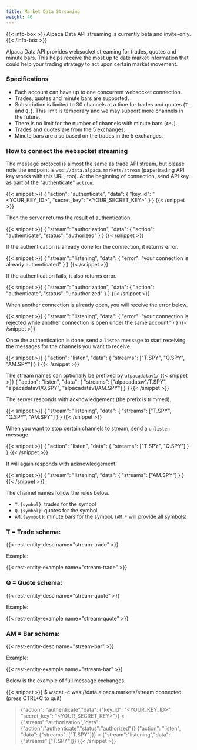 ```yaml
---
title: Market Data Streaming
weight: 40
---
```


{{< info-box >}}
Alpaca Data API streaming is currently beta and invite-only.
{{< /info-box >}}

Alpaca Data API provides websocket streaming for trades,
quotes and minute bars. This helps receive the most up to date
market information that could help your trading strategy to act
upon certain market movement.

### Specifications

- Each account can have up to one concurrent websocket connection.
- Trades, quotes and minute bars are supported.
- Subscription is limited to 30 channels at a time for trades and quotes (`T.` and `Q.`). This limit is temporary and we may support more channels in the future.
- There is no limit for the number of channels with minute bars (`AM.`).
- Trades and quotes are from the 5 exchanges.
- Minute bars are also based on the trades in the 5 exchanges.

### How to connect the websocket streaming

The message protocol is almost the same as trade API stream, but
please note the endpoint is `wss://data.alpaca.markets/stream` (papertrading API key works with this URL, too). At the
beginning of connection, send API key as part of the "authenticate" `action`.

{{< snippet >}}
{
    "action": "authenticate",
    "data": {
        "key_id": "<YOUR_KEY_ID>",
        "secret_key": "<YOUR_SECRET_KEY>"
    }
}
{{< /snippet >}}

Then the server returns the result of authentication.

{{< snippet >}}
{
    "stream": "authorization",
    "data": {
        "action": "authenticate",
        "status": "authorized"
    }
}
{{< /snippet >}}

If the authentication is already done for the connection, it returns error.

{{< snippet >}}
{
  "stream": "listening",
  "data": {
    "error": "your connection is already authenticated"
  }
}
{{< /snippet >}}

If the authentication fails, it also returns error.

{{< snippet >}}
{
  "stream": "authorization",
  "data": {
    "action": "authenticate",
    "status": "unauthorized"
  }
}
{{< /snippet >}}

When another connection is already open, you will receive the error below.

{{< snippet >}}
{
  "stream": "listening",
  "data": {
    "error": "your connection is rejected while another connection is open under the same account"
  }
}
{{< /snippet >}}

Once the authentication is done, send a `listen` messsge to start
receiving the messages for the channels you want to receive.

{{< snippet >}}
{
    "action": "listen",
    "data": {
        "streams": ["T.SPY", "Q.SPY", "AM.SPY"]
    }
}
{{< /snippet >}}

The stream names can optionally be prefixed by `alpacadatav1/`
{{< snippet >}}
{
    "action": "listen",
    "data": {
        "streams": ["alpacadatav1/T.SPY", "alpacadatav1/Q.SPY", "alpacadatav1/AM.SPY"]
    }
}
{{< /snippet >}}

The server responds with acknowledgement (the prefix is trimmed).

{{< snippet >}}
{
    "stream": "listening",
    "data": {
        "streams": ["T.SPY", "Q.SPY", "AM.SPY"]
    }
}
{{< /snippet >}}

When you want to stop certain channels to stream, send a `unlisten` message.

{{< snippet >}}
{
    "action": "listen",
    "data": {
        "streams": ["T.SPY", "Q.SPY"]
    }
}
{{< /snippet >}}

It will again responds with acknowledgement.

{{< snippet >}}
{
    "stream": "listening",
    "data": {
        "streams": ["AM.SPY"]
    }
}
{{< /snippet >}}

The channel names follow the rules below.

- `T.{symbol}`: trades for the symbol
- `Q.{symbol}`: quotes for the symbol
- `AM.{symbol}`: minute bars for the symbol. (`AM.*` will provide all symbols)

### T = Trade schema:

{{< rest-entity-desc name="stream-trade" >}}

Example: 

{{< rest-entity-example name="stream-trade" >}}

### Q = Quote schema:

{{< rest-entity-desc name="stream-quote" >}}

Example: 

{{< rest-entity-example name="stream-quote" >}}

### AM = Bar schema:

{{< rest-entity-desc name="stream-bar" >}}

Example: 

{{< rest-entity-example name="stream-bar" >}}


Below is the example of full message exchanges.

{{< snippet >}}
$ wscat -c wss://data.alpaca.markets/stream
connected (press CTRL+C to quit)
>  {"action": "authenticate","data": {"key_id": "<YOUR_KEY_ID>", "secret_key": "<YOUR_SECRET_KEY>"}}
< {"stream":"authorization","data":{"action":"authenticate","status":"authorized"}}
>  {"action": "listen", "data": {"streams": ["T.SPY"]}}
< {"stream":"listening","data":{"streams":["T.SPY"]}}
{{< /snippet >}}
